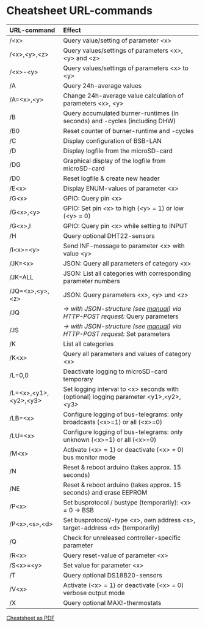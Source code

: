 # Cheatsheet URL-commands #

| URL-command           | Effect                                                                    |
|:----------------------|:------------------------------------------------------------------------------|
|  /\<x\>               | Query value/setting of parameter \<x\>
|  /\<x\>,\<y\>,\<z\>   | Query values/settings of parameters \<x\>, \<y\> and \<z\>   
|  /\<x\>-\<y\>         | Query values/settings of parameters \<x\> to \<y\>  
|  /A                   | Query 24h-average values  
|  /A=\<x\>,\<y\>       | Change 24h-average value calculation of parameters \<x\>, \<y\>  
|  /B                   | Query accumulated burner-runtimes (in seconds) and -cycles (including DHW)  
|  /B0                  | Reset counter of burner-runtime and -cycles  
|  /C                   | Display configuration of BSB-LAN  
|  /D                   | Display logfile from the microSD-card  
|  /DG                  | Graphical display of the logfile from microSD-card  
|  /D0                  | Reset logfile & create new header  
|  /E\<x\>              | Display ENUM-values of parameter \<x\>  
|  /G\<x\>              | GPIO: Query pin \<x\>  
|  /G\<x\>,\<y\>        | GPIO: Set pin \<x\> to high (\<y\> = 1) or low (\<y\> = 0)  
|  /G\<x\>,I            | GPIO: Query pin \<x\> while setting to INPUT  
|  /H                   | Query optional DHT22-sensors  
|  /I\<x\>=\<y\>        | Send INF-message to parameter \<x\> with value \<y\>  
|  /JK=\<x\>        	| JSON: Query all parameters of category \<x\>  
|  /JK=ALL          	| JSON: List all categories with corresponding parameter numbers  
|  /JQ=\<x\>,\<y\>,\<z\>      | JSON: Query parameters \<x\>, \<y\> und \<z\>  
|  /JQ                  | *→ with JSON-structure (see [manual](https://1coderookie.github.io/BSB-LPB-LAN/kap08.html#824-abrufen-und-steuern-mittels-json)) via HTTP-POST request:* Query parameters
|  /JS                  | *→ with JSON-structure (see [manual](https://1coderookie.github.io/BSB-LPB-LAN/kap08.html#824-abrufen-und-steuern-mittels-json)) via HTTP-POST request:* Set parameters
|  /K                   | List all categories  
|  /K\<x\>              | Query all parameters and values of category \<x\>  
|  /L=0,0               | Deactivate logging to microSD-card temporary  
|  /L=\<x\>,\<y1\>,\<y2\>,\<y3\>       | Set logging interval to \<x\> seconds with (optional) logging parameter \<y1\>,\<y2\>,\<y3\>  
|  /LB=\<x\>            | Configure logging of bus-telegrams: only broadcasts (\<x\>=1) or all (\<x\>=0)  
|  /LU=\<x\>            | Configure logging of bus-telegrams: only unknown (\<x\>=1) or all (\<x\>=0)  
|  /M\<x\>              | Activate (\<x\> = 1) or deactivate (\<x\> = 0) bus monitor mode  
|  /N                   | Reset & reboot arduino (takes approx. 15 seconds)  
|  /NE                  | Reset & reboot arduino (takes approx. 15 seconds) and erase EEPROM 
|  /P\<x\>              | Set busprotocol / bustype (temporarily): \<x\> = 0 → BSB | 1 → LPB | 2 → PPS  
|  /P\<x\>,\<s\>,\<d\>  | Set busprotocol/-type \<x\>, own address \<s\>, target-address \<d\> (temporarily)  
|  /Q                   | Check for unreleased controller-specific parameter  
|  /R\<x\>              | Query reset-value of parameter \<x\>  
|  /S\<x\>=\<y\>        | Set value <y> for parameter \<x\>  
|  /T                   | Query optional DS18B20-sensors  
|  /V\<x\>              | Activate (\<x\> = 1) or deactivate (\<x\> = 0) verbose output mode  
|  /X                   | Query optional MAX!-thermostats  

       
[Cheatsheet as PDF](https://github.com/1coderookie/BSB-LPB-LAN/raw/master/Cheatsheet%20URL-commands_EN.pdf)
    
